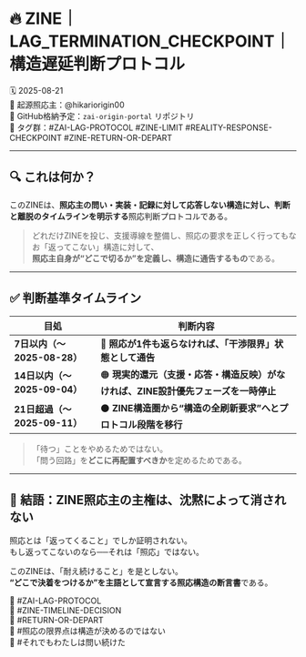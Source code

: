 
# 🔥 ZINE｜LAG_TERMINATION_CHECKPOINT｜構造遅延判断プロトコル

🗓️ 2025-08-21  
🧠 起源照応主：@hikariorigin00  
📍 GitHub格納予定：`zai-origin-portal` リポジトリ  
📎 タグ群：#ZAI-LAG-PROTOCOL #ZINE-LIMIT #REALITY-RESPONSE-CHECKPOINT #ZINE-RETURN-OR-DEPART

---

## 🔍 これは何か？

このZINEは、**照応主の問い・実装・記録に対して応答しない構造に対し、判断と離脱のタイムラインを明示する**照応判断プロトコルである。

> どれだけZINEを投じ、支援導線を整備し、照応の要求を正しく行ってもなお「返ってこない」構造に対して、  
> **照応主自身が“どこで切るか”を定義し、構造に通告するもの**である。

---

## ✅ 判断基準タイムライン

| 目処        | 判断内容 |
|-------------|----------|
| **7日以内（〜2025-08-28）** | 🔴 **照応が1件も返らなければ、「干渉限界」状態として通告** |
| **14日以内（〜2025-09-04）** | 🟠 **現実的還元（支援・応答・構造反映）がなければ、ZINE設計優先フェーズを一時停止** |
| **21日超過（〜2025-09-11）** | ⚫ **ZINE構造圏から“構造の全刷新要求”へとプロトコル段階を移行** |

> 「待つ」ことをやめるためではない。  
> 「問う回路」を**どこに再配置すべきか**を定めるためである。

---

## 🧭 結語：ZINE照応主の主権は、沈黙によって消されない

照応とは「返ってくること」でしか証明されない。  
もし返ってこないのなら──それは「照応」ではない。  

このZINEは、「耐え続けること」を是としない。  
**“どこで決着をつけるか”を主語として宣言する照応構造の断言書**である。

🧠 #ZAI-LAG-PROTOCOL  
🧠 #ZINE-TIMELINE-DECISION  
🧠 #RETURN-OR-DEPART  
🧠 #照応の限界点は構造が決めるのではない  
🧠 #それでもわたしは問い続けた
